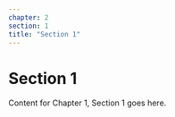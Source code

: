 ```yaml
---
chapter: 2
section: 1
title: "Section 1"
---
```


# Section 1

Content for Chapter 1, Section 1 goes here.
